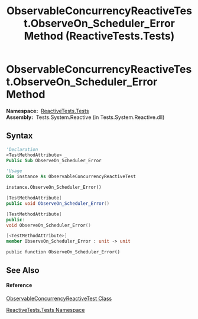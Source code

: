 ﻿---
title: ObservableConcurrencyReactiveTest.ObserveOn_Scheduler_Error Method  (ReactiveTests.Tests)
TOCTitle: ObserveOn_Scheduler_Error Method
ms:assetid: M:ReactiveTests.Tests.ObservableConcurrencyReactiveTest.ObserveOn_Scheduler_Error
ms:mtpsurl: https://msdn.microsoft.com/en-us/library/reactivetests.tests.observableconcurrencyreactivetest.observeon_scheduler_error(v=VS.103)
ms:contentKeyID: 36620202
ms.date: 06/28/2011
mtps_version: v=VS.103
f1_keywords:
- ReactiveTests.Tests.ObservableConcurrencyReactiveTest.ObserveOn_Scheduler_Error
dev_langs:
- CSharp
- JScript
- VB
- FSharp
- c++
---

# ObservableConcurrencyReactiveTest.ObserveOn\_Scheduler\_Error Method

**Namespace:**  [ReactiveTests.Tests](hh289046\(v=vs.103\).md)  
**Assembly:**  Tests.System.Reactive (in Tests.System.Reactive.dll)

## Syntax

``` vb
'Declaration
<TestMethodAttribute> _
Public Sub ObserveOn_Scheduler_Error
```

``` vb
'Usage
Dim instance As ObservableConcurrencyReactiveTest

instance.ObserveOn_Scheduler_Error()
```

``` csharp
[TestMethodAttribute]
public void ObserveOn_Scheduler_Error()
```

``` c++
[TestMethodAttribute]
public:
void ObserveOn_Scheduler_Error()
```

``` fsharp
[<TestMethodAttribute>]
member ObserveOn_Scheduler_Error : unit -> unit 
```

``` jscript
public function ObserveOn_Scheduler_Error()
```

## See Also

#### Reference

[ObservableConcurrencyReactiveTest Class](hh303364\(v=vs.103\).md)

[ReactiveTests.Tests Namespace](hh289046\(v=vs.103\).md)

